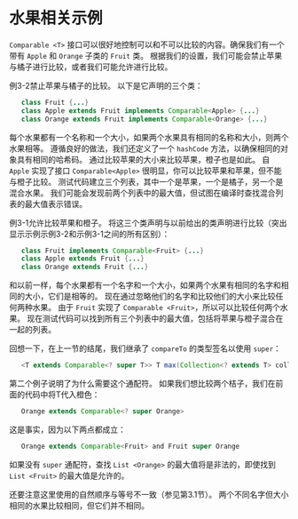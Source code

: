 # 水果相关示例

`Comparable <T>` 接口可以很好地控制可以和不可以比较的内容。确保我们有一个带有 `Apple` 和 `Orange` 子类的 `Fruit` 类。 根据我们的设置，我们可能会禁止苹果与橘子进行比较，或者我们可能允许进行比较。

例3-2禁止苹果与橘子的比较。 以下是它声明的三个类：

```java
   class Fruit {...}
   class Apple extends Fruit implements Comparable<Apple> {...}
   class Orange extends Fruit implements Comparable<Orange> {...}
```

每个水果都有一个名称和一个大小，如果两个水果具有相同的名称和大小，则两个水果相等。 遵循良好的做法，我们还定义了一个 `hashCode` 方法，以确保相同的对象具有相同的哈希码。 通过比较苹果的大小来比较苹果，橙子也是如此。 自 `Apple` 实现了接口 `Comparable<Apple>` 很明显，你可以比较苹果和苹果，但不能与橙子比较。 测试代码建立三个列表，其中一个是苹果，一个是橘子，另一个是混合水果。 我们可能会发现前两个列表中的最大值，但试图在编译时查找混合列表的最大值表示错误。

例3-1允许比较苹果和橙子。 将这三个类声明与以前给出的类声明进行比较（突出显示示例示例3-2和示例3-1之间的所有区别）：

```java
   class Fruit implements Comparable<Fruit> {...}
   class Apple extends Fruit {...}
   class Orange extends Fruit {...}
```

和以前一样，每个水果都有一个名字和一个大小，如果两个水果有相同的名字和相同的大小，它们是相等的。 现在通过忽略他们的名字和比较他们的大小来比较任何两种水果。 由于 `Fruit` 实现了 `Comparable <Fruit>`，所以可以比较任何两个水果。 现在测试代码可以找到所有三个列表中的最大值，包括将苹果与橙子混合在一起的列表。

回想一下，在上一节的结尾，我们继承了 `compareTo` 的类型签名以使用 `super`：

```java
   <T extends Comparable<? super T>> T max(Collection<? extends T> coll)
```

第二个例子说明了为什么需要这个通配符。 如果我们想比较两个桔子，我们在前面的代码中将T代入橙色：

```java
   Orange extends Comparable<? super Orange>
```

这是事实，因为以下两点都成立：

```java
   Orange extends Comparable<Fruit> and Fruit super Orange
```

如果没有 `super` 通配符，查找 `List <Orange>` 的最大值将是非法的，即使找到 `List <Fruit>` 的最大值是允许的。

还要注意这里使用的自然顺序与等号不一致（参见第3.1节）。 两个不同名字但大小相同的水果比较相同，但它们并不相同。


























